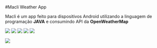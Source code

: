 #Macli Weather App

Macli é um app feito para dispositivos Android utilizando a linguagem de programação <b>JAVA</b> e consumindo API da <b>OpenWeatherMap</b>

<div>
<img src="https://lh3.googleusercontent.com/zoFOwc8vgtr-rEpvhm8mb4YjLKowWV-V_VnWjb-ZnaB1zityH1RfQPLPTuytaecTSEdoUmlcnW181Qk4vW6O27pmePcpJfUcqMUKgbcOw1QbcyoH5Nb9LEn147Lz_c_K_Oi3i0WbTL60GQGbYIl3fdQi6q4to3riWPWtiMxTObCO-59D59ZKbPFCuG9SzDZ2iVNXw09Bx5Ht-Hjr9K7HqMk_g-h5tNdJAaMHDFAXTFPqiFTsWJ27i7TFqTJuKIz-WjK3hUDT04FxjzyWb0BlnlBRYHGcvm4Oq3QDDuDPmKk3Qj3khNWpm4cc_SH0E7MQYbmI9_jNADE-355s6Xo5S29cjI_oQqiogJYNmV6iBR3zVxSc62QQ3GuHJOhpTCiRPBm6xVDjMb-Hi7dJqlAjX9Bh2hce8nJ43nT_b7Z-5FCQSXeS_N6JdwcJKnjg_foxW2TKG3rbw7SVi9KOjGUZ-dlMI0mwOZdXuNDvth7w8vETrqV8ISSuhIJF_aDT8JYMKpKFEBLsTsKzTOP8BqCwesbXcZwjSzXWWgnHc3P-jfHyrFBav2jH1uwe21CCuiKPST_XLL1jfeoKC0V9P0RYKkCGw8aBizBNKi6dH9Br7-wI9ZVcXg-dMrjycDQ0Kgpq-7C9PAGzPUOH-5PQILRIVuWugsos2Tdj28yJmYam0fcp44mC-Wtzg3lw3s98pTwZX2yVCuQZJ5ACLVasRFcUIZ9bKgk65BVRZI3f-XtedFzBeR9ucJLqDJwhRBmSKNmYMcthu_urQvQtL5mzp2hrTZABSK64UV0MPzQ=w308-h649-no?authuser=0"/>
<img src="https://lh3.googleusercontent.com/qeWPOtIpZmtp4B2O6b9OLsGqdMPVK5t14MIqgXpBU1BvqKwHtLGjfoiiUKHQJ6K7rv_XQt3cmLB2uswBo5-341eO5xYf-I5CDcNFciAGHMsHHW4kKbhIhSBUovDrksklQQjMW3zoB4VgrQFD7zo_x3rAeEB2S-LEl57hCxok7Fn3hXjIcP74sa_GZspnqHjU-tI3uNvkxOj_TGE62T7Rwx-WNSrzPK82l-bPNNVd0fdqKH_YvjLggLREPeUE_R_4zoAPevHe0yOtzSRa77SZmRjoOtzWYSFy3GYu-SVDveeZfzeRiw43DRMDT04_f5w4VG1vkrb6CqbWWMuh1JCFvVbOwhnXn_2Fm6iXJj_suXjK9GkftqcP8pA_WDz8kemeN7NlQHc9KpAEOsqX1ztse58Py9hkAaybQJUjWjXJKLQLffxMsY1mKZ1gGdTOWsU1ucn07C8naAYNJjTn2SKgOROT-FNHNV1P8BDvZwGMZuG1D9zCuzRY75VPkEsULhqk2Bdp0cIAigsEsc_c57pC-FOW7qlPS3e2K-kYbHZiMlSgO64CoXU7N7ljRvBSVVjDcGKgk4q5rwq8K9dqUNrkEcNRrgvEcHx1cuJvMDowU9BJz_2OZdhTlgp0CwTPQbT9L3spe4b5PS9DhMwZV8Mz81CXTHPixFrmtlFnF6mqyown8HUxaHVSAMH-6GbqglDhu5rk6ymyH-gGlmJvFW9EZvbbbAtv-K81sb4UVW8lMRfv5sgjvxfAvUF-WUxK0U9BEDKLP7rzZbhGHJualh5fMpgX3VJCjktUJV8=w308-h649-no?authuser=0"/>
<img src="https://lh3.googleusercontent.com/fgQ6EN1W7y_P7kU3zzskIUlxK5xk4zudvw697axFgzUFl7eyC0wQ6v3toUiE4QoZrTC_CWCvF6qFOG_07IIeb_h8ERKROL_9H5MIXCO_6dzF1A4TzKk69y2j62fdJ6u0Icn4or-hjk_ZHkCbB5GLB3ulFVthQmdEzNyQgsa-wFo1LH95JOLwyVk83VDyQ1Nr9fuN5O1Ks-t5aE4dp1-sWa32y1hmtaeBbDIBc3xs0uaEj3ecRV2OQVxJXMpB1L59Hwda11dhfqOetXbY-Yy_1QZ9tYwt9WML0OoqZrhAnVHhHwLEtfh28MEJGGW-LWtv8hSQ6nF1M3xaxEYWBMPhcgms5S98OYRuVQiE4tGIV5zCQt-dZ6wq0nUnqvAwQ9Fr3RXpqa7zxpQBbIQ03FedDLGpSJo-7yNIY-e2M9M20lWpndR0RIORF5JTP4BnP87VccUk_kEBdJr-o_lrKfjsS8fXolA7cKliM05_SyBK3GQAUarad1_G30fr-XTuFHSpA6ixoZ4L6SSotSydLTCHgVSQyhcB0MaYdXCszdbtzY-clfb5Vf7HnEnVwO06SjNBOomYX81G7IpZT8MxtjHEvdcErrRT6V73Op54FF1zmKrPE5DefqHut4084JICM1h7ZyCf2XTN3dhqiIZD01BbHZkk-TfbothbMo7D-RD37ewR_HVTSjwWQ3V6ZRt3XOnEwwaVVZhxkE7rQgjGl5vZ2smmS6yYYoKX9HZcaHPEOCdXhb5OUYTDCbAPyRBxd__Fyqo9x9AkKs3PsXYkBhRGCz0C-H7lqsm1wfqBg23XdRkZyo5eARsgzHymcKwZmyk0I9ysZlAa90kZnSYc8U0nTEexBrJUI8LzDyjFvFKXG0HrxdHG7vp388Aia9xA4msLqtn44oFhlCb4aBVEUFcjw1N7EBDe0W6wQs9UncmsBL4pbxsTkluVvkUrMoFDHpWxUEEqRnNUAT7OeA=w308-h649-no?authuser=0"/>
<img src="https://lh3.googleusercontent.com/-DJ4eElelzboLacW6CIIa1R9LA_Eq7GllhI8XTvIFIzy5rjtAuz18SOyANNavn1VYXtv0j8QH6be-w3SnUeClhTDQQeOJcuZNNwxQLWOTb1kIrmtiOy_n57BgRplrc_vTT15t2lIcf0vH29KuCSzSNjzklnRKJpXIUGRdRoO6ZUCAOb61ePf5keFUJhQnnJxHX8nahW6vAYNK8ZvLsAc8gOQPNtdn6e_IsXBonjgLy3A9RAUyrirYGqhzWCE_c6YkZ2zHrahJMiPMT7VllAetQSOLZX6X7_odyYxjAdAuGs-srCVzM0QeBbcbtqCdYDs3vV40U7kLL127U67hqx1wV0lob0Maw_IGpSBe2fHcymW3mEtCC14Y0MwvRjaVX90EqVrz9VyyPVgRRWk-mUUXV3eyxIlkJiqaH77blVe78a2F3poZm14X_L9qakqW4b0cgJee7tG_hCZ-XGI-CrdgrIrx5BZjhB-bm1TxM6U9YP8MiY6DrQEp_hGMNG76GC0Q_fLUxA8DUop9-uzZAtp8Y65Emm2qxnhhxDoLTTHFR_wdnDFp2GQy0Rxet9LbH15AG2CFlvLJxdcfvEXNVs5kX5RWo_RtfkjTMn_fwGb7phffOcuQjeyAhElsCY3gPDLOMQ_deT160rcMSfsXNz6m9rrc0UXmxDtyUw9UdcQqSxBsVOPJLWpvkwK_fVb19QevMe7HqYXRodIjVbtvOX-q2sPq7CNCwbttKNt71jYtPgzrluOlLWa1Zaa8cdSxH32uz8YRWLit93DPQoqOXIfc5kFVdP51poGelg=w308-h649-no?authuser=0"/>
<img src="https://lh3.googleusercontent.com/bYHPHrAbgj2auUr6JRmTJXQHV-gwYQnvH3fq8F1JLpAcRzjp7hAkWOtS-NM3IIMl0vIOGi1YAb9xHdoLHjLF7Z6mlHzGYW6XmTbnuN5eRtkIzNXFKBrAZc_ye7blNOii4w-diCi49iOX6kNyo5TTeR8C1VPQad5WKwVnaHmrry2TjZ4OhvsZlCpEJWg0WB_e-BSBWhcV2lJJWT64NsdaHeGU-om1jhkhdLSsxr4A1rHvpMCp-SBwmwoOE7t61nLrG_5ExesOLywf56OxfGJr-Vqs2YQFRfmaKIJmY0Ltdo7FQx6vgM4XTgTNm2Ff8rM_06pc5FvwJVIcSMk8SR0efc2WeodihUi6k97g9zjiXt0Q9yM_6f1aiNyRil8FIYemKy3mCUWUOvSZ2zJrVoSr3wc28vEf5Dkb7ZDAFbcw2gjIcLcvgha7edv1oNPwNw625DKtdtm60YDZs6AqF45638Tr7lAhw3HjCmKz0WFlIVgg1A6tj35O9CgZGraWtEqW0JrLTeVgdE0lweKDRYTONJe10SFC7S_TCqHJgZnKVOQCv-wXR1tPLjWq562jpet_UCxsOeR6JIAjp3jQ6AJay9QiWBGItyXLr_KZZfmj6DrOVjwTUgNgLqDHvkHhxAQwpARL8lqzvV-FMfNJ2Hyq6VsADe5W2yV6xc8vAFwdlruhA72XgRzlGHCBDgYmINtHg7KyuyZ7ZOuk_8bg-8Q53GRf170sxcRA64RQi19ZY9_UULuqOVxI1Z_tBgZgtJFnTl07HGfLjhwHTnsD-TPbSafiVVUakoqPw48=w308-h649-no?authuser=0"/>
</div>

<a href="https://play.google.com/store/apps/details?id=com.vitor.alcan.appclima"><img src="https://lh3.googleusercontent.com/IcGPkR8CX4EbS6ENRXQosQGnwPxEcDIulOHqeHsGzJFz-wYiEF1Hkj6uREr_3EEJvnRUS3657IswEQP-yK8vWqK8zv6qUc_WpK3orl-4LH82FMy1pWRkWRNCNcKW3TQTYscsp252_Wdg5eIa3lhcVfGeDhXcEIvbJnzy1CxeAjB2rTy_FnZNvHX80jMb8zIF0-WRIi9Ni0r95f3REyUcEH_vMK3Oa4-7sRA7LFr3x4WL6p-2k3mllH5yhOoteZn4oCkyHcAkc9ZbIBevuTdgyXF-3kB4I-PMWi-YUNY48uNMDVdAaxFBmEBsPEC8ol0MZGNvgU1LerNQw1L3XzpX0bF_b1ZB0xHpGIlBVm92OP7zskzT9zlNGOLmaD3j-POdzItRmbJz89PI4Q231u-nuzr3U99UQoNAdl215qGcOMBT4K29VAVPKYcTWDB8mdgKViWv4yBYNdjl6qYLd9hPjEPJFIGuh9nSq4Y15lpeL-ASF8x_Fk_zDAK5gkZL0ioKj6eMrGxvVhSBxQBpkJgMqp6wjtsbCKq4p6Lkj0USV_5tcQ8DhP1dBFKLNNX47NAYDZHUj4uaUR5SImpFMqGMdGPJ1HHHGlm3iU332XuIl5L3GkgiqKrWHsbylBMxBHnWrky36aIPYoyNuwLoFWOjfM5JAayNydrAY7ac-0hm0ulTWVezqhkj61S-qqSdOX_ZSdrPwx99ubd2tAmNI6G4n26_6Q49ugX8F4YUw8USoYI5dTtkjll8hPTA9sqV5Vab9oe7y3X0rLto9i_Q6FPWrCVFNeQSrhbKbGU=w646-h250-no?authuser=0"/></a>
